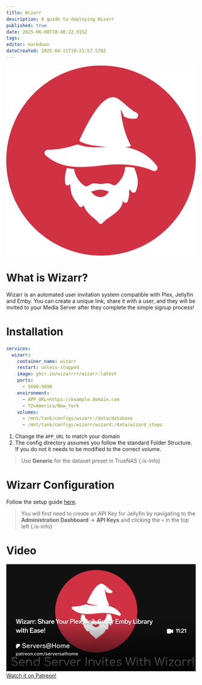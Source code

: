 ```yaml
---
title: Wizarr
description: A guide to deploying Wizarr
published: true
date: 2025-06-08T18:40:22.915Z
tags: 
editor: markdown
dateCreated: 2025-04-11T10:21:57.578Z
---
```


![wizarr.png](/wizarr.png)

# What is Wizarr?
Wizarr is an automated user invitation system compatible with Plex, Jellyfin and Emby. You can create a unique link, share it with a user, and they will be invited to your Media Server after they complete the simple signup process!

# Installation
```yaml
services:
  wizarr:
    container_name: wizarr
    restart: unless-stopped
    image: ghcr.io/wizarrrr/wizarr:latest
    ports:
      - 5690:5690
    environment:
      - APP_URL=https://example.domain.com
      - TZ=America/New_York
    volumes:
      - /mnt/tank/configs/wizarr:/data/database
      - /mnt/tank/configs/wizarr/wizard:/data/wizard_steps
```
1. Change the `APP_URL` to match your domain
1. The config directory assumes you follow the standard Folder Structure. If you do not it needs to be modified to the correct volume.

> Use **Generic** for the dataset preset in TrueNAS
{.is-info}


# Wizarr Configuration
Follow the setup guide [here](https://github.com/Wizarrrr/wizarr/blob/master/docs/setup/README.md#initial-setup). 

> You will first need to create an API Key for Jellyfin by navigating to the **Administration Dashboard** → **API Keys** and clicking the `+` in the top left
{.is-info}

# Video

![2025-04-14-wizarr-share-your-plex-jellyfi-promo-card.png](/2025-04-14-wizarr-share-your-plex-jellyfi-promo-card.png)
[Watch it on Patreon!](https://www.patreon.com/posts/wizarr-share-or-126460048?utm_medium=clipboard_copy&utm_source=copyLink&utm_campaign=postshare_creator&utm_content=join_link)
